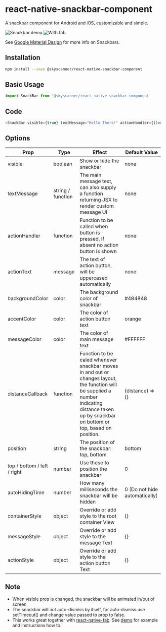 # react-native-snackbar-component
A snackbar component for Android and iOS, customizable and simple.

![Snackbar demo](https://media.giphy.com/media/zChTSWog7TNmM/giphy.gif)
![With fab](https://media.giphy.com/media/6oCCk98unakbC/giphy.gif)

See [Google Material Design](https://material.io/guidelines/components/snackbars-toasts.html) for more info on Snackbars.

## Installation

```sh
npm install --save @skyscanner/react-native-snackbar-component
```

## Basic Usage

```javascript
import SnackBar from '@skyscanner/react-native-snackbar-component'
```

## Code

```js
<SnackBar visible={true} textMessage="Hello There!" actionHandler={()=>{console.log("snackbar button clicked!")}} actionText="let's go"/>
```
## Options
| Prop        | Type           | Effect  | Default Value |
| ------------- |-------------| -----| -----|
| visible | boolean | Show or hide the snackbar | none |
| textMessage | string / function | The main message text, can also supply a function returning JSX to render custom message UI | none |
| actionHandler | function | Function to be called when button is pressed, if absent no action button is shown | none |
| actionText | message | The text of action button, will be uppercased automatically | none |
| backgroundColor | color | The background color of snackbar | #484848 |
| accentColor | color | The color of action button text | orange |
| messageColor | color | The color of main message text | #FFFFFF |
| distanceCallback | function | Function to be caled whenever snackbar moves in and out or changes layout, the function will be supplied a number indicating distance taken up by snackbar on bottom or top, based on position. | (distance) => {} |
| position | string | The position of the snackbar: top, bottom | bottom |
| top / bottom / left / right | number | Use these to position the snackbar | 0 |
| autoHidingTime | number | How many milliseconds the snackbar will be hidden | 0 (Do not hide automatically) |
| containerStyle | object | Override or add style to the root container View | {} |
| messageStyle | object | Override or add style to the message Text | {} |
| actionStyle | object | Override or add style to the action button Text | {} |

## Note

* When visible prop is changed, the snackbar will be animated in/out of screen
* The snackbar will not auto-dismiss by itself, for auto-dismiss use setTimeout() and change value passed to prop to false. 
* This works great together with [react-native-fab](https://github.com/sidevesh/react-native-fab). See [demo](https://github.com/sidevesh/snackbar-and-fab-demo) for example and instructions how to.
